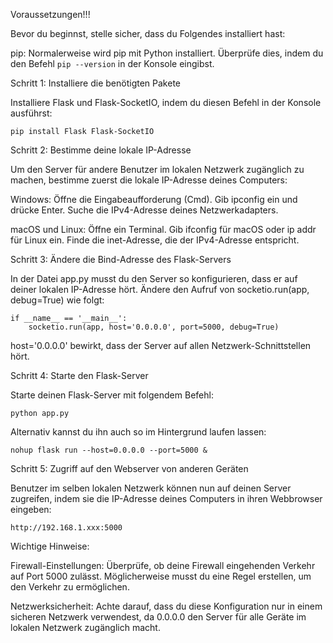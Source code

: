 Voraussetzungen!!!

Bevor du beginnst, stelle sicher, dass du Folgendes installiert hast:

pip: Normalerweise wird pip mit Python installiert. Überprüfe dies, indem du den Befehl `pip --version` in der Konsole eingibst.

Schritt 1: Installiere die benötigten Pakete

Installiere Flask und Flask-SocketIO, indem du diesen Befehl in der Konsole ausführst:

      

    pip install Flask Flask-SocketIO

    

Schritt 2: Bestimme deine lokale IP-Adresse

Um den Server für andere Benutzer im lokalen Netzwerk zugänglich zu machen, bestimme zuerst die lokale IP-Adresse deines Computers:

Windows:
Öffne die Eingabeaufforderung (Cmd).
Gib ipconfig ein und drücke Enter.
Suche die IPv4-Adresse deines Netzwerkadapters.

macOS und Linux:
Öffne ein Terminal.
Gib ifconfig für macOS oder ip addr für Linux ein.
Finde die inet-Adresse, die der IPv4-Adresse entspricht.

Schritt 3: Ändere die Bind-Adresse des Flask-Servers


In der Datei app.py musst du den Server so konfigurieren, dass er auf deiner lokalen IP-Adresse hört. Ändere den Aufruf von socketio.run(app, debug=True) wie folgt:

      

    if __name__ == '__main__':
        socketio.run(app, host='0.0.0.0', port=5000, debug=True)

    

host='0.0.0.0' bewirkt, dass der Server auf allen Netzwerk-Schnittstellen hört.


Schritt 4: Starte den Flask-Server

Starte deinen Flask-Server mit folgendem Befehl:

      

    python app.py

    

Alternativ kannst du ihn auch so im Hintergrund laufen lassen:

      

    nohup flask run --host=0.0.0.0 --port=5000 &

    

Schritt 5: Zugriff auf den Webserver von anderen Geräten

Benutzer im selben lokalen Netzwerk können nun auf deinen Server zugreifen, indem sie die IP-Adresse deines Computers in ihren Webbrowser eingeben:

      

    http://192.168.1.xxx:5000

    

Wichtige Hinweise:

Firewall-Einstellungen: Überprüfe, ob deine Firewall eingehenden Verkehr auf Port 5000 zulässt. Möglicherweise musst du eine Regel erstellen, um den Verkehr zu ermöglichen.

Netzwerksicherheit: Achte darauf, dass du diese Konfiguration nur in einem sicheren Netzwerk verwendest, da 0.0.0.0 den Server für alle Geräte im lokalen Netzwerk zugänglich macht.

